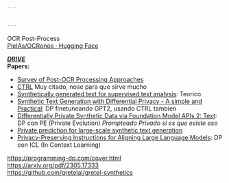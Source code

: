 ```yaml
---


---
```


<p>OCR Post-Process<br>
<a href="https://huggingface.co/PleIAs/OCRonos">PleIAs/OCRonos · Hugging Face</a></p>
<p><a href="https://drive.google.com/open?id=1-4l8abrpGzRArd8duqVZTXRdD4zQQaQ6&amp;usp=drive_fs"><em><strong>DRIVE</strong></em></a><br>
<strong>Papers:</strong></p>
<ul>
<li><a href="https://drive.google.com/open?id=11r9C6AYiOOHMV9hhXRmeAl2EApwkoDrP&amp;usp=drive_fs">Survey of Post-OCR Processing Approaches</a></li>
<li><a href="https://drive.google.com/open?id=10cdcv4rk7ymZmQhCSSBK1qaWE0O3ZmK9&amp;usp=drive_fs">CTRL</a> Muy citado, nose para que sirve mucho</li>
<li><a href="https://drive.google.com/open?id=105fOMEQiZ9p0oq6BsIP1eHgIkv3aSV5h&amp;usp=drive_fs">Synthetically generated text for supervised text analysis</a>: Teorico</li>
<li><a href="https://drive.google.com/open?id=11SF0GMG5nNHbd-dxt_hCn5Y-JhtAJFOq&amp;usp=drive_fs">Synthetic Text Generation with Differential Privacy - A simple and Practical</a>: DP finetuneando GPT2, usando CTRL tambien</li>
<li><a href="https://drive.google.com/open?id=112-ABUi2Qd6vOFUZYKWJkYPHb6sYVdIp&amp;usp=drive_fs">Differentially Private Synthetic Data via Foundation Model APIs 2: Text</a>: DP con PE (Private Evolution) <em>Prompteado Privado si es que esiste eso</em></li>
<li><a href="https://drive.google.com/open?id=11r7qcrIiOH1XnaaAUP6KitO0PD3mVuIr&amp;usp=drive_fs">Private prediction for large-scale synthetic text generation</a></li>
<li><a href="https://drive.google.com/open?id=11aaTJqEBM3URVm0Z2gK0gPcZiGTzZKOx&amp;usp=drive_fs">Privacy-Preserving Instructions for Aligning Large Language Models</a>: DP con ICL (In Context Learning)</li>
</ul>
<p><a href="https://programming-dp.com/cover.html">https://programming-dp.com/cover.html</a><br>
<a href="https://arxiv.org/pdf/2305.17333">https://arxiv.org/pdf/2305.17333</a><br>
<a href="https://github.com/gretelai/gretel-synthetics">https://github.com/gretelai/gretel-synthetics</a></p>


